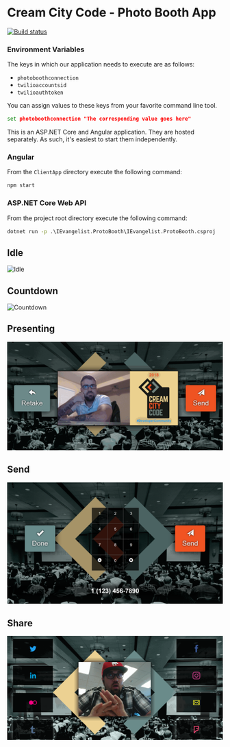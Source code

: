 # Cream City Code - Photo Booth App

[![Build status](https://davidpine.visualstudio.com/_apis/public/build/definitions/a8331230-b250-4381-82b1-def197d3f431/1/badge)](https://davidpine.visualstudio.com/IEvangelist.PhotoBooth/_build/latest?definitionId=1&branch=master)

### Environment Variables

The keys in which our application needs to execute are as follows:

 - `photoboothconnection`
 - `twilioaccountsid`
 - `twilioauthtoken`

You can assign values to these keys from your favorite command line tool.

```cmd
set photoboothconnection "The corresponding value goes here"
```

This is an ASP.NET Core and Angular application. They are hosted separately. As such, it's easiest to start them independently.

### Angular

From the `ClientApp` directory execute the following command:

```cmd
npm start
```

### ASP.NET Core Web API

From the project root directory execute the following command:

```cmd
dotnet run -p .\IEvangelist.ProtoBooth\IEvangelist.ProtoBooth.csproj
```

## Idle

![Idle](images/idle.gif)

## Countdown

![Countdown](images/countdown.gif)

## Presenting

![Presenting](images/presenting.gif)

## Send

![Send](images/send.png)

## Share

![Share](images/share.gif)
